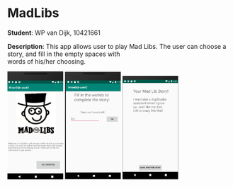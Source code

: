 # MadLibs
**Student**: WP van Dijk, 10421661  

**Description**: This app allows user to play Mad Libs. The user can choose a story, and fill in the empty spaces with  
words of his/her choosing.

<img src="https://github.com/MyBunzor/MadLibs/blob/master/docs/MadLibs1.png" width="25%" height="25%"/> <img src="https://github.com/MyBunzor/MadLibs/blob/master/docs/MadLIbs2.png" width="25%" height="25%"/> <img src="https://github.com/MyBunzor/MadLibs/blob/master/docs/MadLIbs3.png" width="25%" height="25%"/>

